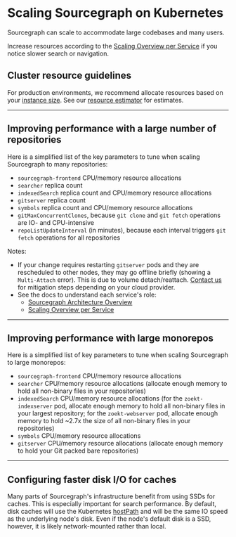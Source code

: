 # Scaling Sourcegraph on Kubernetes

Sourcegraph can scale to accommodate large codebases and many users. 

Increase resources according to the [Scaling Overview per Service](../scale.md) if you notice slower search or navigation.

## Cluster resource guidelines

For production environments, we recommend allocate resources based on your [instance size](../instance-size.md). See our [resource estimator](../resource_estimator.md) for estimates.

---

## Improving performance with a large number of repositories

Here is a simplified list of the key parameters to tune when scaling Sourcegraph to many repositories:

- `sourcegraph-frontend` CPU/memory resource allocations
- `searcher` replica count
- `indexedSearch` replica count and CPU/memory resource allocations
- `gitserver` replica count
- `symbols` replica count and CPU/memory resource allocations
- `gitMaxConcurrentClones`, because `git clone` and `git fetch` operations are IO- and CPU-intensive
- `repoListUpdateInterval` (in minutes), because each interval triggers `git fetch` operations for all repositories

Notes:

- If your change requires restarting `gitserver` pods and they are rescheduled to other nodes, they may go offline briefly (showing a `Multi-Attach` error). This is due to volume detach/reattach. [Contact us](https://about.sourcegraph.com/contact/) for mitigation steps depending on your cloud provider.
- See the docs to understand each service's role:
  - [Sourcegraph Architecture Overview](../../../dev/background-information/architecture/index.md)
  - [Scaling Overview per Service](../scale.md)

---

## Improving performance with large monorepos

Here is a simplified list of key parameters to tune when scaling Sourcegraph to large monorepos:

- `sourcegraph-frontend` CPU/memory resource allocations
- `searcher` CPU/memory resource allocations (allocate enough memory to hold all non-binary files in your repositories)
- `indexedSearch` CPU/memory resource allocations (for the `zoekt-indexserver` pod, allocate enough memory to hold all non-binary files in your largest repository; for the `zoekt-webserver` pod, allocate enough memory to hold ~2.7x the size of all non-binary files in your repositories)
- `symbols` CPU/memory resource allocations
- `gitserver` CPU/memory resource allocations (allocate enough memory to hold your Git packed bare repositories)

---

## Configuring faster disk I/O for caches

Many parts of Sourcegraph's infrastructure benefit from using SSDs for caches. This is especially
important for search performance. By default, disk caches will use the
Kubernetes [hostPath](https://kubernetes.io/docs/concepts/storage/volumes/#hostpath) and will be the
same IO speed as the underlying node's disk. Even if the node's default disk is a SSD, however, it
is likely network-mounted rather than local.
